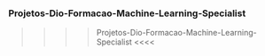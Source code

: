 ### Projetos-Dio-Formacao-Machine-Learning-Specialist

>>>>  Projetos-Dio-Formacao-Machine-Learning-Specialist <<<<
